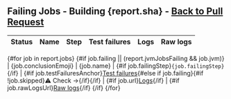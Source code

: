 ## <a id="build-summary-top"></a>Failing Jobs - Building {report.sha} - [Back to Pull Request]({pullRequest.htmlUrl})

| Status | Name | Step | Test failures | Logs | Raw logs |
| :-:  | --  | --  | :-:  | :-:  | :-:  |
{#for job in report.jobs}
{#if job.failing || (report.jvmJobsFailing && job.jvm)}
| {job.conclusionEmoji} | {job.name} | {#if job.failingStep}`{job.failingStep}`{/if} | {#if job.testFailuresAnchor}[Test failures](#user-content-{job.testFailuresAnchor}){#else if job.failing}{#if !job.skipped}:warning: Check →{/if}{/if} | {#if job.url}[Logs]({job.url}){/if} | {#if job.rawLogsUrl}[Raw logs]({job.rawLogsUrl}){/if}
{/if}
{/for}